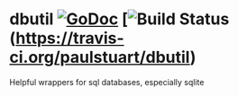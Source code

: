 # dbutil [![GoDoc](https://godoc.org/github.com/paulstuart/dbutil?status.svg)](http://godoc.org/github.com/paulstuart/dbutil) [![Build Status](https://travis-ci.org/paulstuart/dbutil.svg?branch=master)(https://travis-ci.org/paulstuart/dbutil)

Helpful wrappers for sql databases, especially sqlite
